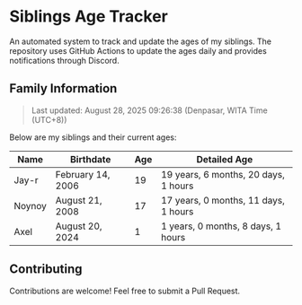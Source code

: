 # Siblings Age Tracker

An automated system to track and update the ages of my siblings. The repository uses GitHub Actions to update the ages daily and provides notifications through Discord.

## Family Information

> Last updated: August 28, 2025 09:26:38 (Denpasar, WITA Time (UTC+8))

Below are my siblings and their current ages:

| Name | Birthdate | Age | Detailed Age |
|------|-----------|-----|-------------|
| Jay-r | February 14, 2006 | 19 | 19 years, 6 months, 20 days, 1 hours |
| Noynoy | August 21, 2008 | 17 | 17 years, 0 months, 11 days, 1 hours |
| Axel | August 20, 2024 | 1 | 1 years, 0 months, 8 days, 1 hours |

## Contributing

Contributions are welcome! Feel free to submit a Pull Request.